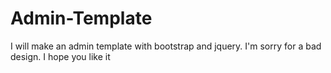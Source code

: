 # Admin-Template
I will make an admin template with bootstrap and jquery. I'm sorry for a bad design. I hope you like it

